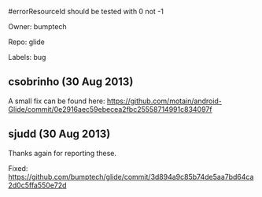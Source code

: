 #errorResourceId should be tested with 0 not -1

Owner: bumptech

Repo: glide

Labels: bug 

## csobrinho (30 Aug 2013)

A small fix can be found here: https://github.com/motain/android-Glide/commit/0e2916aec59ebecea2fbc25558714991c834097f


## sjudd (30 Aug 2013)

Thanks again for reporting these.

Fixed: https://github.com/bumptech/glide/commit/3d894a9c85b74de5aa7bd64ca2d0c5ffa550e72d


